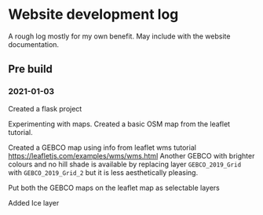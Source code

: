 # Website development log

A rough log mostly for my own benefit. May include with the website documentation.

## Pre build

### 2021-01-03

Created a flask project

Experimenting with maps. Created a basic OSM map from the leaflet tutorial. 

Created a GEBCO map using info from leaflet wms tutorial https://leafletjs.com/examples/wms/wms.html
Another GEBCO with brighter colours and no hill shade is available by replacing layer `GEBCO_2019_Grid` with `GEBCO_2019_Grid_2` but it is less aesthetically pleasing.

Put both the GEBCO maps on the leaflet map as selectable layers

Added Ice layer
